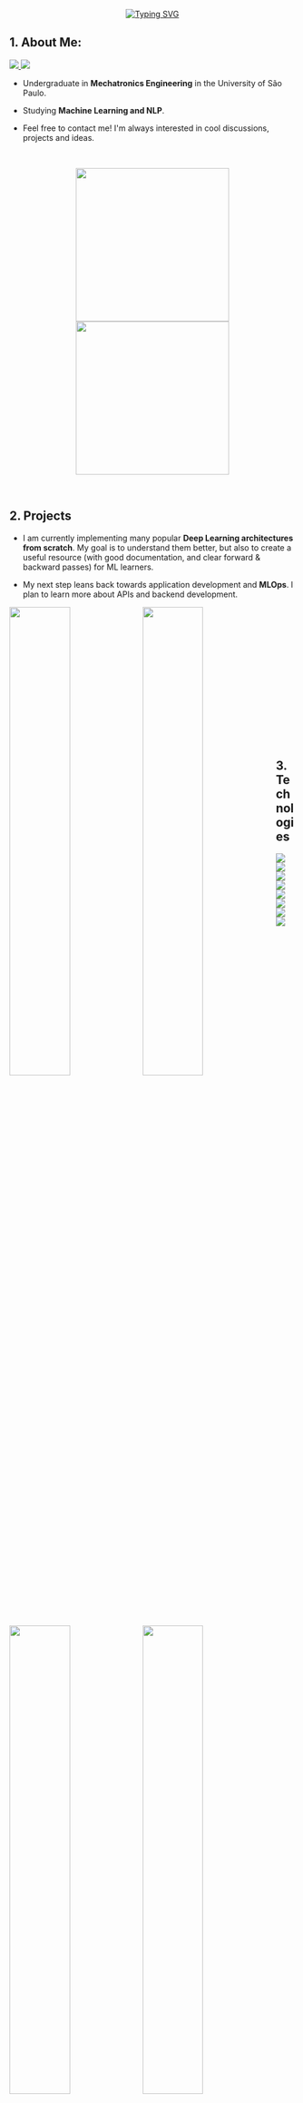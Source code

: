 <p align="center">
<a href="https://github.com/eduardoleao052">
    <img src="https://readme-typing-svg.demolab.com?font=Georgia&size=18&duration=2000&pause=100&color=2C89F7&multiline=true&width=500&height=50&lines=Eduardo+Leitão+da+Cunha+Opice+Leão;Engineering+Student+%7C+ML+Research+Intern+%7C+NLP" alt="Typing SVG" />
</a>
</p>

## 1. About Me:
<a href="https://www.linkedin.com/in/eduardoleao052/">
    <img src="https://img.shields.io/badge/-Linkedin-blue?style=for-the-badge&logo=linkedin">
</a>
<a href="mailto:eduardoleao052@usp.br">
    <img src="https://img.shields.io/badge/-Email-red?style=for-the-badge&logo=gmail&logoColor=white">
</a>

* Undergraduate in __Mechatronics Engineering__ in the University of São Paulo. 

* Studying __Machine Learning and NLP__.

* Feel free to contact me! I'm always interested in cool discussions, projects and ideas.

<br/>

<p align="center">
        <a href="https://github.com/eduardoleao052">
        <img height=270 src="https://github-readme-stats.vercel.app/api?username=eduardoleao052&show_icons=true&hide_rank=true&custom_title=Eduardo+Leao's+GitHub+Stats&theme=github_dark_dimmed" />
        </a>
        <a href="https://github.com/eduardoleao052">
        <img height=270 src="https://github-readme-stats.vercel.app/api/top-langs/?username=eduardoleao052&theme=github_dark_dimmed" />
        </a>
</p>

<br/> 


## 2. Projects
* I am currently implementing many popular __Deep Learning architectures from scratch__. My goal is to understand them better, but also to create a useful resource (with good documentation, and clear forward & backward passes) for ML learners.
  
* My next step leans back towards application development and __MLOps__. I plan to learn more about APIs and backend development.

<a href="https://github.com/eduardoleao052/Autograd-from-scratch">
<img align="left" src="https://github-readme-stats.vercel.app/api/pin/?username=eduardoleao052&repo=Autograd-from-scratch&show_icons=true&hide_border=false&theme=github_dark_dimmed" width = "46%" />
</a>

<a href="https://github.com/eduardoleao052/Transformer-from-scratch">
<img align="left" src="https://github-readme-stats.vercel.app/api/pin/?username=eduardoleao052&repo=Transformer-from-scratch&show_icons=true&hide_border=false&theme=github_dark_dimmed" width = "46%"/>
</a>

<a href="https://github.com/eduardoleao052/js-pytorch">
<img align="left" src="https://github-readme-stats.vercel.app/api/pin/?username=eduardoleao052&repo=js-torch&show_icons=true&hide_border=false&theme=github_dark_dimmed" width = "46%" />
</a>

<a href="https://github.com/eduardoleao052/LSTM-from-scratch">
<img align="left" src="https://github-readme-stats.vercel.app/api/pin/?username=eduardoleao052&repo=LSTM-from-scratch&show_icons=true&hide_border=false&theme=github_dark_dimmed" width = "46%" />
</a>

<br/><br/><br/><br/><br/><br/><br/><br/><br/><br/><br/><br/><br/><br/>





## 3. Technologies

<a href="https://github.com/eduardoleao052">
    <img src="https://img.shields.io/badge/Python-FFD43B?style=for-the-badge&logo=python&logoColor=blue">
</a>
<a href="https://github.com/eduardoleao052">
    <img src="https://img.shields.io/badge/Numpy-777BB4?style=for-the-badge&logo=numpy&logoColor=white">
</a>
<a href="https://github.com/eduardoleao052">
    <img src="https://img.shields.io/badge/PyTorch-EE4C2C?style=for-the-badge&logo=pytorch&logoColor=white">
</a>
<a href="https://github.com/eduardoleao052">
    <img src="https://img.shields.io/badge/Pandas-2C2D72?style=for-the-badge&logo=pandas&logoColor=white">
</a>
</br>
<a href="https://github.com/eduardoleao052">
    <img src="https://img.shields.io/badge/scikit_learn-F7931E?style=for-the-badge&logo=scikit-learn&logoColor=white">
</a>
<a href="https://github.com/eduardoleao052">
    <img src="https://img.shields.io/badge/Docker-2CA5E0?style=for-the-badge&logo=docker&logoColor=white">
</a>
</br>
<a href="https://github.com/eduardoleao052">
    <img src="https://img.shields.io/badge/JavaScript-4C4C4C?style=for-the-badge&logo=javascript&logoColor=yellow">
</a>
</br>
<a href="https://github.com/eduardoleao052/js-torch">
    <img src="https://img.shields.io/badge/GIT-E44C30?style=for-the-badge&logo=git&logoColor=white">
</a>
